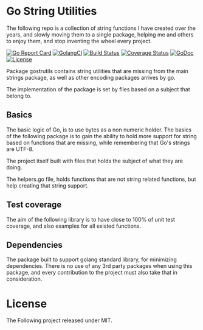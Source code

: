# Go String Utilities

The following repo is a collection of string functions I have created over the
years, and slowly moving them to a single package, helping me and others to enjoy
them, and stop inventing the wheel every project.

[![Go Report Card](https://goreportcard.com/badge/github.com/ik5/gostrutils)](https://goreportcard.com/report/github.com/ik5/gostrutils)
[![GolangCI](https://golangci.com/badges/github.com/ik5/gostrutils.svg)](https://golangci.com/r/github.com/ik5/gostrutil)
[![Build Status](https://travis-ci.org/ik5/gostrutils.svg?branch=master)](https://travis-ci.org/ik5/gostrutils)
[![Coverage Status](https://coveralls.io/repos/github/ik5/gostrutils/badge.svg?branch=master)](https://coveralls.io/github/ik5/gostrutils?branch=master)
[![GoDoc](https://godoc.org/github.com/ik5/gostrutils?status.svg)](https://godoc.org/github.com/ik5/gostrutils)
[![License](https://img.shields.io/badge/license-MIT-green.svg)](https://opensource.org/licenses/MIT)


Package gostrutils contains string utilities that are missing from the main
strings package, as well as other encoding packages arrives by go.

The implementation of the package is set by files based on a subject that belong
to.


## Basics

The basic logic of Go, is to use bytes as a non numeric holder.
The basics of the following package is to gain the ability to hold more support
for string based on functions that are missing, while remembering that Go's strings
are UTF-8.

The project itself built with files that holds the subject of what they are doing.

The helpers.go file, holds functions that are not string related functions, but
help creating that string support.

## Test coverage

The aim of the following library is to have close to 100% of unit test coverage,
and also examples for all existed functions.


## Dependencies

The package built to support golang standard library, for minimizing dependencies.
There is no use of any 3rd party packages when using this package, and every
contribution to the project must also take that in consideration.

# License

The Following project released under MIT.
